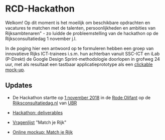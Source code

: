 # RCD-Hackathon

Welkom!
Op dit moment is het moeilijk om beschikbare opdrachten en vacatures te matchen met de talenten, persoonlijkheden en ambities van Rijksambtenaren" - zo luidde de probleemstelling van de hackathon op de Rijksconsultatiedag 1 november j.l.

In de poging hier een antwoord op te formuleren hebben een groep van innovatieve Rijks ICT-trainees i.s.m. hun achterban vanuit SSC-ICT en iLab (P-Direkt) de Google Design Sprint-methodologie doorlopen in grofweg 24 uur, met als resultaat een tastbaar applicatieprototype als een [clickable mock-up](https://invis.io/MXOWWFQ2QC8). 



## Updates
* De Hackathon startte op [1 november 2018](https://www.beleven.org/feesten/kalender.php?dag=1&maand=11&jaar=2018) in de [Rode Olifant](https://www.google.com/maps/dir//Rode+Olifant+den+haag/data=!4m6!4m5!1m1!4e2!1m2!1m1!1s0x47c5b73e491ca051:0x85bd82c08d0ce87f?sa=X&ved=2ahUKEwiQ_8OhwZreAhXIDewKHb1qDQ4Q9RcwaXoECBAQEw) op de [Rijksconsultatiedag.nl](https://rijksconsultatiedag.nl) van [UBR](https://www.ubrijk.nl/)




* [Hackathon: deliverables ](https://drive.google.com/open?id=1-4VB-vru08aSbS899Uj95fhVr_PrtspW)
* [Vragenlijst](https://docs.google.com/forms/d/e/1FAIpQLSeaU6maaA2XWfWw1KjwFssGhRcbcJIgaee10WtvRekNWoyFzQ/viewform) "Match je Rijk"
* [Online mockup: Match je Rijk](https://invis.io/MXOWWFQ2QC8)

